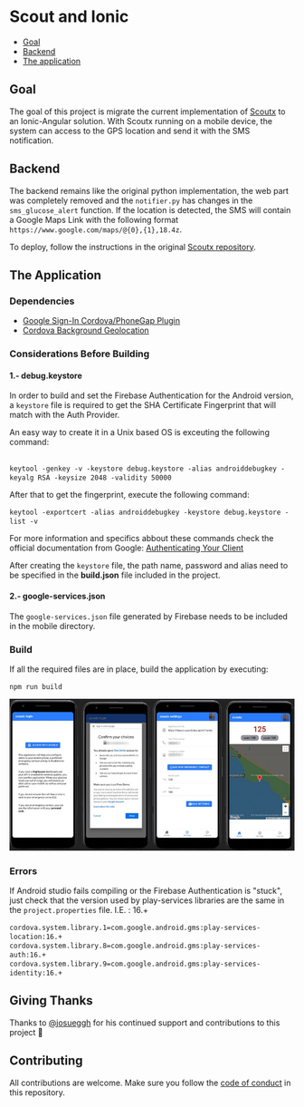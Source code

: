 # Scout and Ionic

- [Goal](#goal)
- [Backend](#backend)
- [The application](#the-application)


## Goal

The goal of this project is migrate the current implementation of [Scoutx](https://github.com/alphacentauri82/scoutx) to
an Ionic-Angular solution. With Scoutx running on a mobile device, the system can access to the GPS location and send it with the SMS
notification.

## Backend

The backend remains like the original python implementation, the web part was completely removed and the `notifier.py` has changes in the `sms_glucose_alert` function. If the location is detected, the SMS will contain a Google Maps Link with the following format ` https://www.google.com/maps/@{0},{1},18.4z`.


To deploy, follow the instructions in the original [Scoutx repository](https://github.com/alphacentauri82/scoutx).

## The Application


### Dependencies
+ [Google Sign-In Cordova/PhoneGap Plugin](https://github.com/EddyVerbruggen/cordova-plugin-googleplus)
+ [Cordova Background Geolocation](https://github.com/transistorsoft/cordova-background-geolocation-lt)

### Considerations Before Building


#### 1.- debug.keystore

In order to build and set the Firebase Authentication for the Android version, a `keystore` file is required to get the SHA Certificate Fingerprint that will match with the Auth Provider.

An easy way to create it in a Unix based OS is exceuting the following command: 

```

keytool -genkey -v -keystore debug.keystore -alias androiddebugkey -keyalg RSA -keysize 2048 -validity 50000

```

After that to get the fingerprint, execute the following command:

```
keytool -exportcert -alias androiddebugkey -keystore debug.keystore -list -v
```

For more information and specifics abbout these commands check the official documentation from Google: [Authenticating Your Client
](https://developers.google.com/android/guides/client-auth)

After creating the `keystore` file, the path name, password and alias need to be specified in the **build.json** file included in the project.


#### 2.- google-services.json

The `google-services.json` file generated by Firebase needs to be included in the mobile directory.

### Build

If all the required files are in place, build the application by executing:

```
npm run build
```


![ScoutX Mobile](sample.png)

### Errors

If Android studio fails compiling or the Firebase Authentication is "stuck", just check that the version used by play-services libraries are the same in the `project.properties` file. I.E. : 16.+

```
cordova.system.library.1=com.google.android.gms:play-services-location:16.+
cordova.system.library.8=com.google.android.gms:play-services-auth:16.+
cordova.system.library.9=com.google.android.gms:play-services-identity:16.+
```

## Giving Thanks

Thanks to [@josueggh](https://github.com/josueggh) for his continued support and contributions to this project 💜 

## Contributing

All contributions are welcome. Make sure you follow the [code of conduct](CODE_OF_CONDUCT.MD) in this repository. 